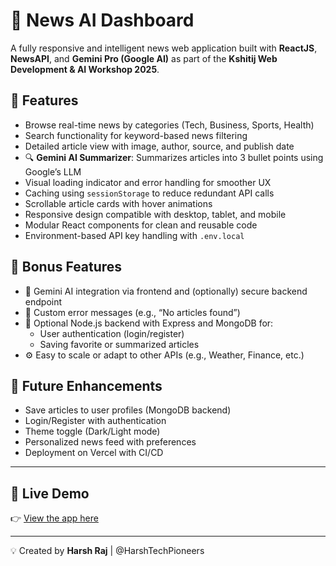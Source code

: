 # 📰 News AI Dashboard

A fully responsive and intelligent news web application built with **ReactJS**, **NewsAPI**, and **Gemini Pro (Google AI)** as part of the **Kshitij Web Development & AI Workshop 2025**.

## 🔹 Features
- Browse real-time news by categories (Tech, Business, Sports, Health)
- Search functionality for keyword-based news filtering
- Detailed article view with image, author, source, and publish date
- 🔍 **Gemini AI Summarizer**: Summarizes articles into 3 bullet points using Google’s LLM
- Visual loading indicator and error handling for smoother UX
- Caching using `sessionStorage` to reduce redundant API calls
- Scrollable article cards with hover animations
- Responsive design compatible with desktop, tablet, and mobile
- Modular React components for clean and reusable code
- Environment-based API key handling with `.env.local`

## 🌟 Bonus Features
- 🧠 Gemini AI integration via frontend and (optionally) secure backend endpoint
- 🧾 Custom error messages (e.g., “No articles found”)
- 📁 Optional Node.js backend with Express and MongoDB for:
  - User authentication (login/register)
  - Saving favorite or summarized articles
- ⚙️ Easy to scale or adapt to other APIs (e.g., Weather, Finance, etc.)


## 🔧 Future Enhancements
- Save articles to user profiles (MongoDB backend)
- Login/Register with authentication
- Theme toggle (Dark/Light mode)
- Personalized news feed with preferences
- Deployment on Vercel with CI/CD


---

## 🔗 Live Demo
👉 [View the app here](https://HarshTechPioneers.github.io/news-ai-dashboard)  

---

💡 Created by **Harsh Raj** | @HarshTechPioneers

